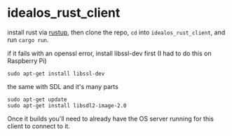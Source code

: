 # idealos_rust_client

install rust via [rustup](https://www.rust-lang.org/tools/install), 
then clone the repo, `cd` into `idealos_rust_client`, and run `cargo run`.

if it fails with an openssl error, install libssl-dev first (I had to do this on Raspberry Pi)

```
sudo apt-get install libssl-dev
```

the same with SDL and it's many parts

```
sudo apt-get update
sudo apt-get install libsdl2-image-2.0
```


Once it builds you'll need to already have the OS server running for this client to connect to it.
